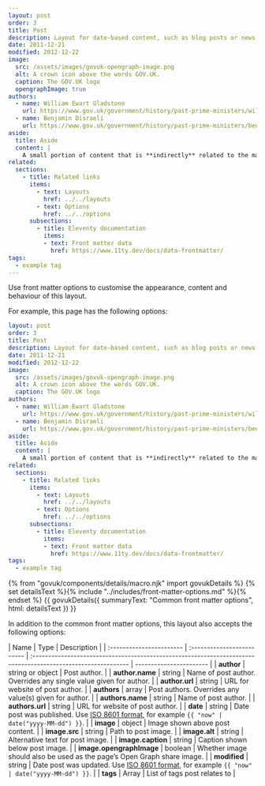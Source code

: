 ```yaml
---
layout: post
order: 3
title: Post
description: Layout for date-based content, such as blog posts or news items.
date: 2011-12-21
modified: 2012-12-22
image:
  src: /assets/images/govuk-opengraph-image.png
  alt: A crown icon above the words GOV.UK.
  caption: The GOV.UK logo
  opengraphImage: true
authors:
  - name: William Ewart Gladstone
    url: https://www.gov.uk/government/history/past-prime-ministers/william-ewart-gladstone
  - name: Benjamin Disraeli
    url: https://www.gov.uk/government/history/past-prime-ministers/benjamin-disraeli-the-earl-of-beaconsfield
aside:
  title: Aside
  content: | 
    A small portion of content that is **indirectly** related to the main content.
related:
  sections:
    - title: Related links
      items:
        - text: Layouts
          href: ../../layouts
        - text: Options
          href: ../../options
      subsections:
        - title: Eleventy documentation
          items:
          - text: Front matter data
            href: https://www.11ty.dev/docs/data-frontmatter/
tags:
  - example tag
---
```


Use front matter options to customise the appearance, content and behaviour of this layout.

For example, this page has the following options:

```yaml
layout: post
order: 3
title: Post
description: Layout for date-based content, such as blog posts or news items.
date: 2011-12-21
modified: 2012-12-22
image:
  src: /assets/images/govuk-opengraph-image.png
  alt: A crown icon above the words GOV.UK.
  caption: The GOV.UK logo
authors:
  - name: William Ewart Gladstone
    url: https://www.gov.uk/government/history/past-prime-ministers/william-ewart-gladstone
  - name: Benjamin Disraeli
    url: https://www.gov.uk/government/history/past-prime-ministers/benjamin-disraeli-the-earl-of-beaconsfield
aside:
  title: Aside
  content: |
    A small portion of content that is **indirectly** related to the main content.
related:
  sections:
    - title: Related links
      items:
        - text: Layouts
          href: ../../layouts
        - text: Options
          href: ../../options
      subsections:
        - title: Eleventy documentation
          items:
          - text: Front matter data
            href: https://www.11ty.dev/docs/data-frontmatter/
tags:
  - example tag
```

{% from "govuk/components/details/macro.njk" import govukDetails %}
{% set detailsText %}{% include "../includes/front-matter-options.md" %}{% endset %}
{{ govukDetails({
  summaryText: "Common front matter options",
  html: detailsText
}) }}

In addition to the common front matter options, this layout also accepts the following options:

| Name                     | Type                       | Description                                                                                                   |
| :----------------------- | :------------------------- | :------------------------------------------------------------------------------------------------------------ | ----------------------- |
| **author**               | string&nbsp;or&nbsp;object | Post author.                                                                                                  |
| **author.name**          | string                     | Name of post author. Overrides any single value given for author.                                             |
| **author.url**           | string                     | URL for website of post author.                                                                               |
| **authors**              | array                      | Post authors. Overrides any value(s) given for author.                                                        |
| **authors.name**         | string                     | Name of post author.                                                                                          |
| **authors.url**          | string                     | URL for website of post author.                                                                               |
| **date**                 | string                     | Date post was published. Use [ISO 8601 format](https://en.wikipedia.org/wiki/ISO_8601), for example `{{ "now" | date("yyyy-MM-dd") }}`. |
| **image**                | object                     | Image shown above post content.                                                                               |
| **image.src**            | string                     | Path to post image.                                                                                           |
| **image.alt**            | string                     | Alternative text for post image.                                                                              |
| **image.caption**        | string                     | Caption shown below post image.                                                                               |
| **image.opengraphImage** | boolean                    | Whether image should also be used as the page’s Open Graph share image.                                       |
| **modified**             | string                     | Date post was updated. Use [ISO 8601 format](https://en.wikipedia.org/wiki/ISO_8601), for example `{{ "now"   | date("yyyy-MM-dd") }}`. |
| **tags**                 | Array                      | List of tags post relates to                                                                                  |
